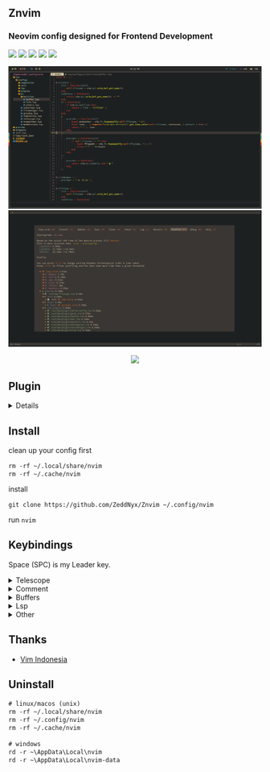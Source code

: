 ## Znvim
### Neovim config designed for Frontend Development

<p align="start">
  <img src="https://img.shields.io/badge/-Tailwind-08BCDC?style=for-the-badge&logo=tailwindcss&logoColor=FFF&labelColor=08BCDC" /> 
  <img src="https://img.shields.io/badge/-JavaScript-302D41?style=for-the-badge&logo=javascript&logoColor=EFD922&labelColor=302D41" /> 
  <img src="https://img.shields.io/badge/-TypeScript-302D41?style=for-the-badge&logo=typescript&logoColor=3072BB&labelColor=302D41" /> 
  <img src="https://img.shields.io/badge/-React-302D41?style=for-the-badge&logo=react&logoColor=08BCDC&labelColor=302D41" /> 
  <img src="https://img.shields.io/badge/-Next-FFF?style=for-the-badge&logo=nextdotjs&logoColor=000&labelColor=FFF" /> 
  <!-- <img src="https://img.shields.io/badge/-Lua-04008F?style=for-the-badge&logo=lua&labelColor=04008F" />  -->
</p>

![nvim](./preview/preview.png)
![startuptime](./preview/startuptime.png)

<p align="center">
    <a href="https://github.com/Zeddnyx/Znvim">
      <img src="https://img.shields.io/github/last-commit/Zeddnyx/Znvim?style=for-the-badge&logo=github&color=7dc4e4&logoColor=D9E0EE&labelColor=302D41"/>
    </a>
</p>

## Plugin
<details>

| Name                  | Plugin                                                                  |
|-----------------------|-------------------------------------------------------------------------|
| Auto Pilot            | [Codeium](https://github.com/Exafunction/codeium.vim)                   |
| Autocompletion        | [Cmp](https://github.com/hrsh7th/nvim-cmp)                              |
| Autoclosing Braces    | [Autopairs](https://github.com/windwp/nvim-autopairs)                   |
| Bars                  | [Bar](https://github.com/romgrk/barbar.nvim)                            |
| Custome Snippet       | [Vsnip](https://github.com/hrsh7th/cmp-vsnip)                           |
| Color Preview         | [Colorizer](https://github.com/NvChad/nvim-colorizer)                   |
| Find Files            | [Telescope](https://github.com/nvim-telescope/telescope.nvim)           |
| Gitsigns              | [Gitsigns](https://github.com/lewis6991/gitsigns.nvim)                  |
| Indentlines           | [Indentlines ](https://github.com/lukas-reineke/indent-blankline.nvim)  |
| Lsp                   | [Lsp](https://github.com/neovim/nvim-lspconfig)                         |
| Lspsaga               | [Lspsaga](https://github.com/neovimdev/lspsaga.nvim)                    |
| Lspkind               | [Lspkind](https://github.com/onsails/lspkind-nvim)                      |
| Nulls                 | [Null-ls](https://github.com/jose-elias-alvarez/null-ls.nvim)           |
| Syntax Highlighting   | [Treesitter](https://github.com/nvim-treesitter/nvim-treesitter)        |
| Themes                | [Gruvbox](https://github.com/ellisonleao/gruvbox.nvim)                  |
| Tree Files            | [NvimTree](https://github.com/kyazdani42/nvim-tree.lua)                 |
</details>

## Install

clean up your config first
```
rm -rf ~/.local/share/nvim
rm -rf ~/.cache/nvim
```

install
```
git clone https://github.com/ZeddNyx/Znvim ~/.config/nvim

```

run `nvim`


## Keybindings

Space (SPC) is my Leader key.

<details>
<summary>Telescope</summary>

| Key Bindings | Description                   |
|--------------|-------------------------------|
| SPC ff       | Telescope find files          |
| SPC fg       | Telescope live grep           |
| SPC fb       | Telescope buffers             |
| SPC gg       | Telescope git commit          |
| SPC gs       | Telescope git status          |
| SPC lf       | Telescope lsp references      |
| SPC ll       | Telescope lsp  definitions    |
</details>

<details>
<summary>Comment</summary>

| Key Bindings | Description          |
|--------------|----------------------|
| gcc          | comment/uncomment    |
| gc (visual)  | comment/uncomment    |
</details>
  
<details>
<summary>Buffers </summary>
  
| Key Bindings | Description      |
|--------------|------------------|
| Shift h      | Buffer previous  |
| Shift l      | Buffer next      |
| Shift c      | Buffer close     |
</details>
  
<details>
<summary>Lsp</summary>

| Key Bindings | Description      |
|--------------|------------------|
| Shift k      | Hover definition |
| Shift r      | Rename           |
</details>

<details>
<summary>Other</summary>

| Key Bindings | Description             |
|--------------|-------------------------|
| SPC h        | Switch left             |
| SPC j        | Switch down             |
| SPC k        | Switch up               |
| SPC l        | Switch right            |
|              |                         |
| SPC a        | Select all              |
| SPC d        | Find specific word      |
| SPC e        | File explorer           |
| SPC s        | Find and replace all    |
| SPC y        | Copy forward word       |
|              |                         |
| Shift f      | Prettier                |
| Ctrl g       | Apply Codeium Reference |
</details>


## Thanks

- [Vim Indonesia](https://t.me/VimID)

## Uninstall

```
# linux/macos (unix)
rm -rf ~/.local/share/nvim
rm -rf ~/.config/nvim
rm -rf ~/.cache/nvim

# windows
rd -r ~\AppData\Local\nvim
rd -r ~\AppData\Local\nvim-data
```
